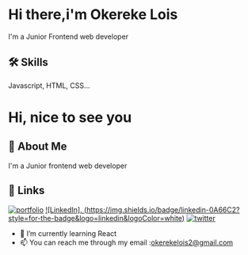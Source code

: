 
# Hi there,i'm Okereke Lois

I'm a Junior Frontend web developer


## 🛠 Skills
Javascript, HTML, CSS...


# Hi, nice to see you


## 🚀 About Me
I'm a Junior frontend web developer


## 🔗 Links
[![portfolio](https://img.shields.io/badge/my_portfolio-000?style=for-the-badge&logo=ko-fi&logoColor=white)](https://katherineoelsner.com/)
[![LinkedIn].
(https://img.shields.io/badge/linkedin-0A66C2?style=for-the-badge&logo=linkedin&logoColor=white)](https://www.linkedin.com/in/okereke-lois-3347b6245?trk=contact-info)
[![twitter](https://img.shields.io/badge/twitter-1DA1F2?style=for-the-badge&logo=twitter&logoColor=white)](https://twitter.com/)

- 🌱 I’m currently learning React
- 📫 You can reach me through my email :okerekelois2@gmail.com
<!--
**Lois39/Lois39** is a ✨ _special_ ✨ repository because its `README.md` (this file) appears on your GitHub profile.

Here are some ideas to get you started:

- 🔭 I’m currently working on some challenges by frontend mentor

- 🌱 I’m currently learning Frontend web development
- 👯 I’m looking to collaborate on ...
- 🤔 I’m looking for help with ...
- 💬 Ask me about ...
- 📫 You can reach me through my email :okerekelois2@gmail.com
- 😄 Pronouns: ...
- ⚡ Fun fact: ...
-->

